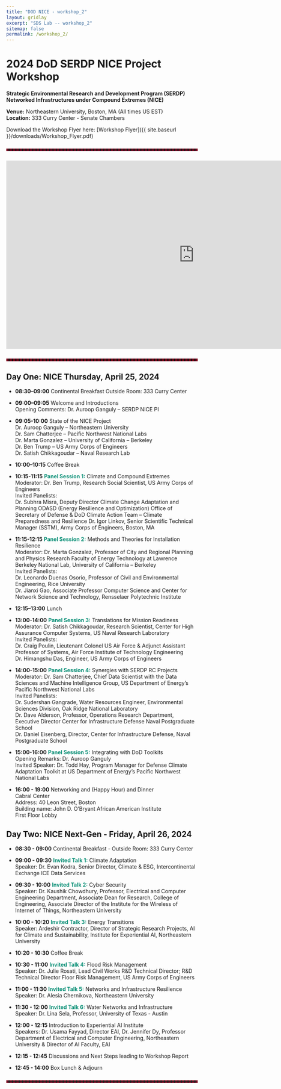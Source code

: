 ```yaml
---
title: "DOD NICE - workshop_2"
layout: gridlay
excerpt: "SDS Lab -- workshop_2"
sitemap: false
permalink: /workshop_2/
---
```

<!-- 
Jump to [US Patents](#us-patents) to see our Patents. -->

# 2024 DoD SERDP NICE Project Workshop

**Strategic Environmental Research and Development Program (SERDP)**  
**Networked Infrastructures under Compound Extremes (NICE)**

**Venue:** Northeastern University, Boston, MA (All times US EST)  
**Location:** 333 Curry Center - Senate Chambers

Download the Workshop Flyer here: [Workshop Flyer]({{ site.baseurl }}/downloads/Workshop_Flyer.pdf)

<hr style="border: 3px dashed #800020; width: 100%; margin: auto; margin-top: 5%; margin-bottom: 5%">

<iframe
  src="https://www.google.com/maps/d/embed?mid=14THWs9Gmtlt-_Q1wN0APHUrs0oVk3Fk"
  width="1000"
  height="500"
  style="border:0;"
  allowfullscreen=""
  loading="lazy">
</iframe>

<hr style="border: 3px dashed #800020; width: 100%; margin: auto; margin-top: 5%; margin-bottom: 5%">


## Day One: NICE Thursday, April 25, 2024

- **08:30–09:00** Continental Breakfast Outside Room: 333 Curry Center
  
- **09:00–09:05** Welcome and Introductions  
  Opening Comments: Dr. Auroop Ganguly – SERDP NICE PI
  
- **09:05-10:00** State of the NICE Project  
  Dr. Auroop Ganguly – Northeastern University  
  Dr. Sam Chatterjee – Pacific Northwest National Labs  
  Dr. Marta Gonzalez – University of California – Berkeley  
  Dr. Ben Trump – US Army Corps of Engineers  
  Dr. Satish Chikkagoudar – Naval Research Lab
  
- **10:00–10:15** Coffee Break
  
- **10:15-11:15** <span style="color:#0a8f76">**Panel Session 1:**</span> Climate and Compound Extremes  
  Moderator: Dr. Ben Trump, Research Social Scientist, US Army Corps of Engineers  
  Invited Panelists:  
  Dr. Subhra Misra, Deputy Director Climate Change Adaptation and Planning ODASD (Energy Resilience and Optimization) Office of Secretary of Defense & DoD Climate Action Team – Climate Preparedness and Resilience
  Dr. Igor Linkov, Senior Scientific Technical Manager (SSTM), Army Corps of Engineers, Boston, MA
  
  
- **11:15-12:15** <span style="color:#0a8f76">**Panel Session 2:**</span> Methods and Theories for Installation Resilience  
  Moderator: Dr. Marta Gonzalez, Professor of City and Regional Planning and Physics Research Faculty of Energy Technology at Lawrence Berkeley National Lab, University of California – Berkeley  
  Invited Panelists:  
  Dr. Leonardo Duenas Osorio, Professor of Civil and Environmental Engineering, Rice University  
  Dr. Jianxi Gao, Associate Professor Computer Science and Center for Network Science and Technology, Rensselaer Polytechnic Institute
  
- **12:15–13:00** Lunch
  
- **13:00-14:00** <span style="color:#0a8f76">**Panel Session 3:**</span> Translations for Mission Readiness  
  Moderator: Dr. Satish Chikkagoudar, Research Scientist, Center for High Assurance Computer Systems, US Naval Research Laboratory  
  Invited Panelists:  
  Dr. Craig Poulin, Lieutenant Colonel US Air Force & Adjunct Assistant Professor of Systems, Air Force Institute of Technology Engineering  
  Dr. Himangshu Das, Engineer, US Army Corps of Engineers
  
- **14:00-15:00** <span style="color:#0a8f76">**Panel Session 4:**</span> Synergies with SERDP RC Projects  
  Moderator: Dr. Sam Chatterjee, Chief Data Scientist with the Data Sciences and Machine Intelligence Group, US Department of Energy’s Pacific Northwest National Labs  
  Invited Panelists:  
  Dr. Sudershan Gangrade, Water Resources Engineer, Environmental Sciences Division, Oak Ridge National Laboratory  
  Dr. Dave Alderson, Professor, Operations Research Department, Executive Director Center for Infrastructure Defense Naval Postgraduate School  
  Dr. Daniel Eisenberg, Director, Center for Infrastructure Defense, Naval Postgraduate School
  
- **15:00-16:00** <span style="color:#0a8f76">**Panel Session 5:**</span> Integrating with DoD Toolkits  
  Opening Remarks: Dr. Auroop Ganguly  
  Invited Speaker: Dr. Todd Hay, Program Manager for Defense Climate Adaptation Toolkit at US Department of Energy’s Pacific Northwest National Labs
  
- **16:00 - 19:00** Networking and (Happy Hour) and Dinner  
  Cabral Center  
  Address: 40 Leon Street, Boston  
  Building name: John D. O’Bryant African American Institute  
  First Floor Lobby

## Day Two: NICE Next-Gen - Friday, April 26, 2024

- **08:30 - 09:00** Continental Breakfast - Outside Room: 333 Curry Center

- **09:00 - 09:30** <span style="color:#0a8f76">**Invited Talk 1:**</span> Climate Adaptation  
  Speaker: Dr. Evan Kodra, Senior Director, Climate & ESG, Intercontinental Exchange ICE Data Services

- **09:30 - 10:00** <span style="color:#0a8f76">**Invited Talk 2:**</span> Cyber Security  
  Speaker: Dr. Kaushik Chowdhury, Professor, Electrical and Computer Engineering Department, Associate Dean for Research, College of Engineering, Associate Director of the Institute for the Wireless of Internet of Things, Northeastern University

- **10:00 - 10:20** <span style="color:#0a8f76">**Invited Talk 3:**</span> Energy Transitions  
  Speaker: Ardeshir Contractor, Director of Strategic Research Projects, AI for Climate and Sustainability, Institute for Experiential AI, Northeastern University

- **10:20 - 10:30** Coffee Break

- **10:30 - 11:00** <span style="color:#0a8f76">**Invited Talk 4:**</span> Flood Risk Management  
  Speaker: Dr. Julie Rosati, Lead Civil Works R&D Technical Director; R&D Technical Director Floor Risk Management, US Army Corps of Engineers

- **11:00 - 11:30** <span style="color:#0a8f76">**Invited Talk 5:**</span> Networks and Infrastructure Resilience  
  Speaker: Dr. Alesia Chernikova, Northeastern University

- **11:30 - 12:00** <span style="color:#0a8f76">**Invited Talk 6:**</span> Water Networks and Infrastructure  
  Speaker: Dr. Lina Sela, Professor, University of Texas - Austin

- **12:00 - 12:15** Introduction to Experiential AI Institute  
  Speakers: Dr. Usama Fayyad, Director EAI, Dr. Jennifer Dy, Professor Department of Electrical and Computer Engineering, Northeastern University & Director of AI Faculty, EAI

- **12:15 - 12:45** Discussions and Next Steps leading to Workshop Report

- **12:45 - 14:00** Box Lunch & Adjourn



<hr style="border: 3px dashed #800020; width: 100%; margin: auto; margin-top: 5%; margin-bottom: 5%">
